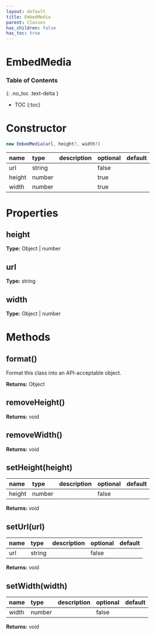 ```yaml
---
layout: default
title: EmbedMedia
parent: Classes
has_children: false
has_toc: true
---
```


# EmbedMedia
### Table of Contents
{: .no_toc .text-delta }

- TOC
{:toc}
# Constructor
```js
new EmbedMedia(url, height?, width?)
```
| name | type | description | optional | default |
|:-----|:-----|:------------|:---------|:--------|
| url | string |  | false |  |
| height | number |  | true |  |
| width | number |  | true |  |

# Properties
## height
**Type:** Object | number

## url
**Type:** string

## width
**Type:** Object | number

# Methods
## format()
Format this class into an API-acceptable object.

**Returns:** Object

## removeHeight()
**Returns:** void

## removeWidth()
**Returns:** void

## setHeight(height)
| name | type | description | optional | default |
|:-----|:-----|:------------|:---------|:--------|
| height | number |  | false |  |

**Returns:** void

## setUrl(url)
| name | type | description | optional | default |
|:-----|:-----|:------------|:---------|:--------|
| url | string |  | false |  |

**Returns:** void

## setWidth(width)
| name | type | description | optional | default |
|:-----|:-----|:------------|:---------|:--------|
| width | number |  | false |  |

**Returns:** void


